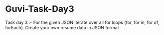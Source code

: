 # Guvi-Task-Day3
Task day 3 :- For the given JSON iterate over all for loops (for, for in, for of, forEach). Create your own resume data in JSON format
